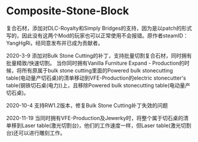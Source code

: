 # Composite-Stone-Block
复合石材，添加对DLC-Royalty和Simply Bridges的支持，因为是以patch的形式写的，因此没有这两个Mod的玩家也可以正常使用不会报错。原作者steamID：YangHgRi，经同意发布并已成为贡献者。

2020-3-9
添加对Bulk Stone Cutting的补丁，支持批量切割复合石材，同时拥有批量精致/快速切割。
当你同时拥有Vanilla Furniture Expand - Production的时候，将所有原属于bulk stone cutting里面的Powered bulk stonecutting table(电动量产切石桌)的清单移动到VFE-Production的electric stonecutter's table(钢铁切石桌(电力))上，且移除Powered bulk stonecutting table(电动量产切石桌)。

2020-10-4
支持RW1.2版本，修复Bulk Stone Cutting补丁失效的问题

2020-11-19
当同时拥有VFE-Production及Jewerky时，将整个属于切石桌的清单移到Laser table(激光切割台)，他们的工作速度一样，但Laser table(激光切割台)还可以进行雕刻工作。